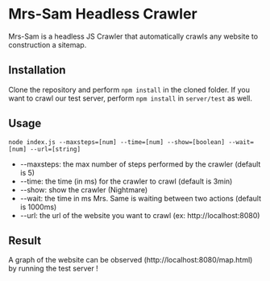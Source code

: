 # Mrs-Sam Headless Crawler

Mrs-Sam is a headless JS Crawler that automatically crawls any website to construction a sitemap.

## Installation

Clone the repository and perform `npm install` in the cloned folder.
If you want to crawl our test server, perform `npm install` in `server/test` as well.

## Usage

    node index.js --maxsteps=[num] --time=[num] --show=[boolean] --wait=[num] --url=[string]


* --maxsteps: the max number of steps performed by the crawler (default is 5)
* --time: the time (in ms) for the crawler to crawl (default is 3min)
* --show: show the crawler (Nightmare)
* --wait: the time in ms Mrs. Same is waiting between two actions (default is 1000ms)
* --url: the url of the website you want to crawl (ex: http://localhost:8080)

## Result

A graph of the website can be observed (http://localhost:8080/map.html) by running the test server !


